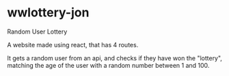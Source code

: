 # wwlottery-jon
Random User Lottery

A website made using react, that has 4 routes. 

It gets a random user from an api, and checks if they have won the "lottery", matching the age of the user with a random number between 1 and 100.

